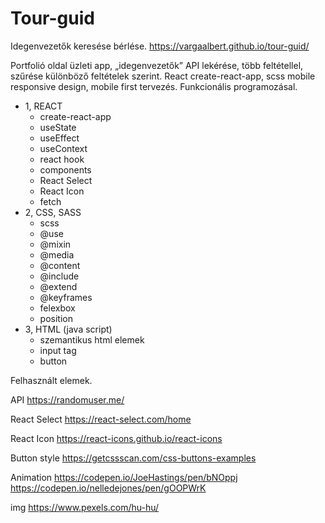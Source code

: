 # Tour-guid

Idegenvezetők keresése bérlése.
https://vargaalbert.github.io/tour-guid/

Portfolió oldal üzleti app, „idegenvezetők” API lekérése, több feltétellel, szűrése különböző feltételek szerint.
React create-react-app, scss mobile responsive design, mobile first tervezés. Funkcionális programozásal.

- 1, REACT
  - create-react-app
  - useState
  - useEffect
  - useContext
  - react hook
  - components
  - React Select
  - React Icon
  - fetch
- 2, CSS, SASS
  - scss
  - @use
  - @mixin
  - @media
  - @content
  - @include
  - @extend
  - @keyframes
  - felexbox
  - position
- 3, HTML (java script)
  - szemantikus html elemek
  - input tag
  - button

Felhasznált elemek.

API
https://randomuser.me/

React Select
https://react-select.com/home

React Icon
https://react-icons.github.io/react-icons

Button style
https://getcssscan.com/css-buttons-examples

Animation
https://codepen.io/JoeHastings/pen/bNOppj
https://codepen.io/nelledejones/pen/gOOPWrK

img
https://www.pexels.com/hu-hu/
